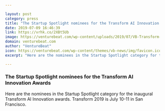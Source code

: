 ```yaml
---

layout: post
category: press
title: "The Startup Spotlight nominees for the Transform AI Innovation Awards"
date: 2019-07-09 16:46:39
link: https://vrhk.co/2XBt5Ub
image: https://venturebeat.com/wp-content/uploads/2019/07/VB-Transform-AI-Innovation-Awards-header.jpg?w=1200&strip=all
domain: venturebeat.com
author: "VentureBeat"
icon: https://venturebeat.com/wp-content/themes/vb-news/img/favicon.ico
excerpt: "Here are the nominees in the Startup Spotlight category for the inaugural Transform AI Innovation awards. Transform 2019 is July 10-11 in San Francisco."

---
```


### The Startup Spotlight nominees for the Transform AI Innovation Awards

Here are the nominees in the Startup Spotlight category for the inaugural Transform AI Innovation awards. Transform 2019 is July 10-11 in San Francisco.